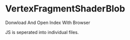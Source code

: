 # VertexFragmentShaderBlob

Donwload And Open Index With Browser

JS is seperated into individual files. 
